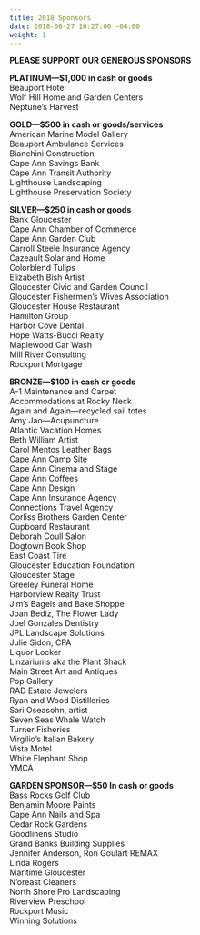 ```yaml
---
title: 2018 Sponsors
date: 2018-06-27 16:27:00 -04:00
weight: 1
---
```


**PLEASE SUPPORT OUR GENEROUS SPONSORS**

**PLATINUM—$1,000 in cash or goods**\
Beauport Hotel\
Wolf Hill Home and Garden Centers\
Neptune’s Harvest

**GOLD—$500 in cash or goods/services**\
American Marine Model Gallery\
Beauport Ambulance Services\
Bianchini Construction\
Cape Ann Savings Bank\
Cape Ann Transit Authority\
Lighthouse Landscaping\
Lighthouse Preservation Society

**SILVER—$250 in cash or goods**\
Bank Gloucester\
Cape Ann Chamber of Commerce\
Cape Ann Garden Club\
Carroll Steele Insurance Agency\
Cazeault Solar and Home\
Colorblend Tulips\
Elizabeth Bish Artist\
Gloucester Civic and Garden Council\
Gloucester Fishermen’s Wives Association\
Gloucester House Restaurant\
Hamilton Group\
Harbor Cove Dental\
Hope Watts-Bucci Realty\
Maplewood Car Wash\
Mill River Consulting\
Rockport Mortgage

**BRONZE—$100 in cash or goods**\
A-1 Maintenance and Carpet\
Accommodations at Rocky Neck\
Again and Again—recycled sail totes\
Amy Jao—Acupuncture\
Atlantic Vacation Homes\
Beth William Artist\
Carol Mentos Leather Bags\
Cape Ann Camp Site\
Cape Ann Cinema and Stage\
Cape Ann Coffees\
Cape Ann Design\
Cape Ann Insurance Agency\
Connections Travel Agency\
Corliss Brothers Garden Center\
Cupboard Restaurant\
Deborah Coull Salon\
Dogtown Book Shop\
East Coast Tire\
Gloucester Education Foundation\
Gloucester Stage\
Greeley Funeral Home\
Harborview Realty Trust\
Jim’s Bagels and Bake Shoppe\
Joan Bediz, The Flower Lady\
Joel Gonzales Dentistry\
JPL Landscape Solutions\
Julie Sidon, CPA\
Liquor Locker\
Linzariums aka the Plant Shack\
Main Street Art and Antiques\
Pop Gallery\
RAD Estate Jewelers\
Ryan and Wood Distilleries\
Sari Oseasohn, artist\
Seven Seas Whale Watch\
Turner Fisheries\
Virgilio’s Italian Bakery\
Vista Motel\
White Elephant Shop\
YMCA

**GARDEN SPONSOR—$50 In cash or goods**\
Bass Rocks Golf Club\
Benjamin Moore Paints\
Cape Ann Nails and Spa\
Cedar Rock Gardens\
Goodlinens Studio\
Grand Banks Building Supplies\
Jennifer Anderson, Ron Goulart REMAX\
Linda Rogers\
Maritime Gloucester\
N’oreast Cleaners\
North Shore Pro Landscaping\
Riverview Preschool\
Rockport Music\
Winning Solutions